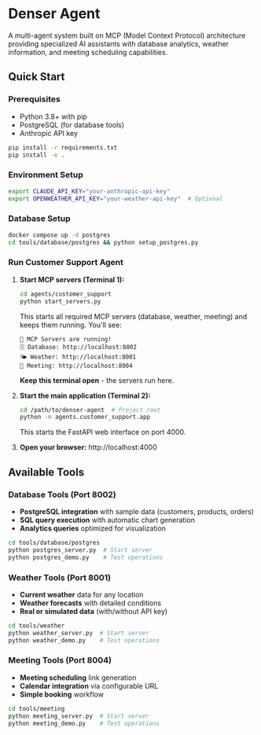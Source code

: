 # Denser Agent

A multi-agent system built on MCP (Model Context Protocol) architecture providing specialized AI assistants with database analytics, weather information, and meeting scheduling capabilities.

## Quick Start

### Prerequisites

- Python 3.8+ with pip
- PostgreSQL (for database tools)
- Anthropic API key

```bash
pip install -r requirements.txt
pip install -e .
```

### Environment Setup

```bash
export CLAUDE_API_KEY="your-anthropic-api-key"
export OPENWEATHER_API_KEY="your-weather-api-key"  # Optional
```

### Database Setup

```bash
docker compose up -d postgres
cd tools/database/postgres && python setup_postgres.py
```

### Run Customer Support Agent

1. **Start MCP servers (Terminal 1):**
   ```bash
   cd agents/customer_support
   python start_servers.py
   ```
   This starts all required MCP servers (database, weather, meeting) and keeps them running. You'll see:
   ```
   🌟 MCP Servers are running!
   🗄️ Database: http://localhost:8002
   🌤️ Weather: http://localhost:8001
   📅 Meeting: http://localhost:8004
   ```
   **Keep this terminal open** - the servers run here.

2. **Start the main application (Terminal 2):**
   ```bash
   cd /path/to/denser-agent  # Project root
   python -m agents.customer_support.app
   ```
   This starts the FastAPI web interface on port 4000.

3. **Open your browser:** http://localhost:4000

## Available Tools

### Database Tools (Port 8002)
- **PostgreSQL integration** with sample data (customers, products, orders)
- **SQL query execution** with automatic chart generation
- **Analytics queries** optimized for visualization

```bash
cd tools/database/postgres
python postgres_server.py  # Start server
python postgres_demo.py    # Test operations
```

### Weather Tools (Port 8001)
- **Current weather** data for any location
- **Weather forecasts** with detailed conditions
- **Real or simulated data** (with/without API key)

```bash
cd tools/weather
python weather_server.py  # Start server
python weather_demo.py    # Test operations
```

### Meeting Tools (Port 8004)
- **Meeting scheduling** link generation
- **Calendar integration** via configurable URL
- **Simple booking** workflow

```bash
cd tools/meeting
python meeting_server.py  # Start server
python meeting_demo.py    # Test operations
```